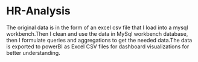 # HR-Analysis
The original data is in the form of an excel csv file that I load into a mysql workbench.Then I clean and use the data in MySql workbench database, then I formulate queries and aggregations to get the needed data.The data is exported to powerBI as Excel CSV files for dashboard visualizations for better understanding.
